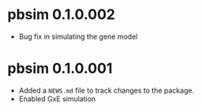 # pbsim 0.1.0.002

* Bug fix in simulating the gene model

# pbsim 0.1.0.001

* Added a `NEWS.md` file to track changes to the package.
* Enabled GxE simulation
